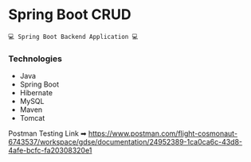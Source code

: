 # Spring Boot CRUD

    💻 Spring Boot Backend Application 💻

<h3>Technologies</h3>

* Java
* Spring Boot
* Hibernate
* MySQL
* Maven
* Tomcat

Postman Testing Link ➡ https://www.postman.com/flight-cosmonaut-6743537/workspace/gdse/documentation/24952389-1ca0ca6c-43d8-4afe-bcfc-fa20308320e1
